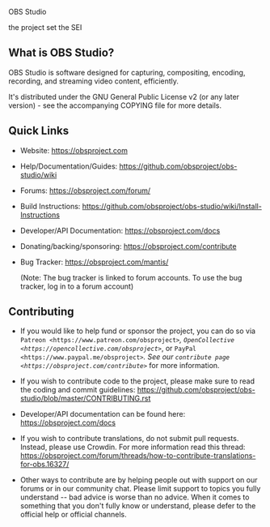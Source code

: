 OBS Studio

the project set the SEI

What is OBS Studio?
-------------------

  OBS Studio is software designed for capturing, compositing, encoding,
  recording, and streaming video content, efficiently.

  It's distributed under the GNU General Public License v2 (or any later
  version) - see the accompanying COPYING file for more details.

Quick Links
-----------

 - Website: https://obsproject.com

 - Help/Documentation/Guides: https://github.com/obsproject/obs-studio/wiki

 - Forums: https://obsproject.com/forum/

 - Build Instructions: https://github.com/obsproject/obs-studio/wiki/Install-Instructions

 - Developer/API Documentation: https://obsproject.com/docs

 - Donating/backing/sponsoring: https://obsproject.com/contribute

 - Bug Tracker: https://obsproject.com/mantis/

   (Note: The bug tracker is linked to forum accounts.  To use the bug
   tracker, log in to a forum account)

Contributing
------------

 - If you would like to help fund or sponsor the project, you can do so
   via `Patreon <https://www.patreon.com/obsproject>`_, `OpenCollective
   <https://opencollective.com/obsproject>`_, or `PayPal
   <https://www.paypal.me/obsproject>`_.  See our `contribute page
   <https://obsproject.com/contribute>`_ for more information.

 - If you wish to contribute code to the project, please make sure to
   read the coding and commit guidelines:
   https://github.com/obsproject/obs-studio/blob/master/CONTRIBUTING.rst

 - Developer/API documentation can be found here:
   https://obsproject.com/docs

 - If you wish to contribute translations, do not submit pull requests.
   Instead, please use Crowdin.  For more information read this thread:
   https://obsproject.com/forum/threads/how-to-contribute-translations-for-obs.16327/

 - Other ways to contribute are by helping people out with support on
   our forums or in our community chat.  Please limit support to topics
   you fully understand -- bad advice is worse than no advice.  When it
   comes to something that you don't fully know or understand, please
   defer to the official help or official channels.
